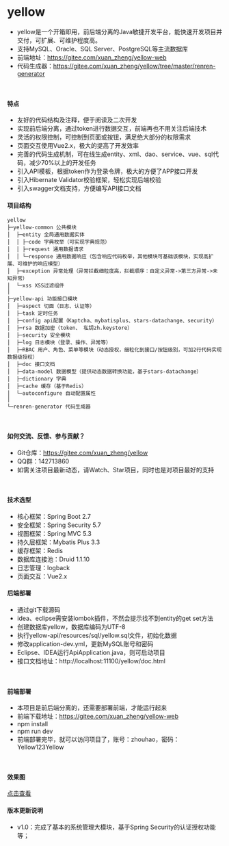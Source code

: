 # yellow
- yellow是一个开箱即用，前后端分离的Java敏捷开发平台，能快速开发项目并交付，可扩展、可维护程度高。
- 支持MySQL、Oracle、SQL Server、PostgreSQL等主流数据库
- 前端地址：https://gitee.com/xuan_zheng/yellow-web
- 代码生成器：https://gitee.com/xuan_zheng/yellow/tree/master/renren-generator
<br>

#### 特点
- 友好的代码结构及注释，便于阅读及二次开发
- 实现前后端分离，通过token进行数据交互，前端再也不用关注后端技术
- 灵活的权限控制，可控制到页面或按钮，满足绝大部分的权限需求
- 页面交互使用Vue2.x，极大的提高了开发效率
- 完善的代码生成机制，可在线生成entity、xml、dao、service、vue、sql代码，减少70%以上的开发任务
- 引入API模板，根据token作为登录令牌，极大的方便了APP接口开发
- 引入Hibernate Validator校验框架，轻松实现后端校验
- 引入swagger文档支持，方便编写API接口文档
  <br>

#### 项目结构
```
yellow
├─yellow-common 公共模块
│  ├─entity 全局通用数据实体
│  │ ├─code 字典枚举（可实现字典规范）
│  │ ├─request 通用数据请求
│  │ └─response 通用数据响应（包含响应代码枚举，其他模块可基础该模块，实现高扩展、可维护的响应模型）
│  ├─exception 异常处理（异常拦截细粒度高，拦截顺序：自定义异常->第三方异常->未知异常）
│  └─xss XSS过滤组件
│ 
├─yellow-api 功能接口模块
│  ├─aspect 切面（日志、认证等）
│  ├─task 定时任务
│  ├─config api配置（Kaptcha、mybatisplus、stars-datachange、security）
│  ├─rsa 数据加密（token、 私钥zh.keystore）
│  ├─security 安全模块
│  ├─log 日志模块（登录、操作、异常等）
│  ├─RBAC 用户、角色、菜单等模块（动态授权，细粒化到接口/按钮级别，可加2行代码实现数据级授权）
│  ├─doc 接口文档 
│  ├─data-model 数据模型（提供动态数据转换功能，基于stars-datachange） 
│  ├─dictionary 字典
│  ├─cache 缓存（基于Redis） 
│  └─autoconfigure 自动配置属性
│  
└─renren-generator 代码生成器 

```
<br> 

#### 如何交流、反馈、参与贡献？
- Git仓库：https://gitee.com/xuan_zheng/yellow
- QQ群：142713860
- 如需关注项目最新动态，请Watch、Star项目，同时也是对项目最好的支持
<br>

#### 技术选型
- 核心框架：Spring Boot 2.7
- 安全框架：Spring Security 5.7
- 视图框架：Spring MVC 5.3
- 持久层框架：Mybatis Plus 3.3
- 缓存框架：Redis
- 数据库连接池：Druid 1.1.10
- 日志管理：logback
- 页面交互：Vue2.x
  <br>

#### 后端部署
- 通过git下载源码
- idea、eclipse需安装lombok插件，不然会提示找不到entity的get set方法
- 创建数据库yellow，数据库编码为UTF-8
- 执行yellow-api/resources/sql/yellow.sql文件，初始化数据
- 修改application-dev.yml，更新MySQL账号和密码
- Eclipse、IDEA运行ApiApplication.java，则可启动项目
- 接口文档地址：http://localhost:11100/yellow/doc.html
<br> 

#### 前端部署
- 本项目是前后端分离的，还需要部署前端，才能运行起来
- 前端下载地址：https://gitee.com/xuan_zheng/yellow-web
- npm install
- npm run dev
- 前端部署完毕，就可以访问项目了，账号：zhouhao，密码：Yellow$123$Yellow
 <br>

#### 效果图<br>
[点击查看](https://gitee.com/xuan_zheng/yellow-web/blob/master/README.md)
<br>

#### 版本更新说明
- v1.0：完成了基本的系统管理大模块，基于Spring Security的认证授权功能等；
<br>